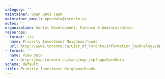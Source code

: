 ```yaml
---
category: ''
maintainer: Open Data Team
maintainer_email: opendata@toronto.ca
notes: ''
organization: Social Development, Finance & Administration
resources:
- format: zip
  name: Priority Investment Neighbourhoods
  url: http://www1.toronto.ca/City_Of_Toronto/Information_Technology/Open_Data/Data_Sets/Assets/Files/priority-invest-neighbourhoods.zip
- format: ''
  name: View Data
  url: http://map.toronto.ca/maps/map.jsp?app=OpenData
schema: default
title: Priority Investment Neighbourhoods
---
```

